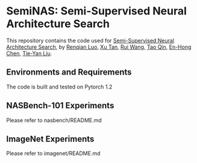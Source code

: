 # SemiNAS: Semi-Supervised Neural Architecture Search

This repository contains the code used for [Semi-Supervised Neural Architecture Search](https://arxiv.org/abs/2002.10389), by [Renqian Luo](http://home.ustc.edu.cn/~lrq), [Xu Tan](https://www.microsoft.com/en-us/research/people/xuta/), [Rui Wang](https://scholar.google.com/citations?hl=zh-CN&user=h1IrWikAAAAJ), [Tao Qin](https://www.microsoft.com/en-us/research/people/taoqin/), [En-Hong Chen](http://staff.ustc.edu.cn/~cheneh/), [Tie-Yan Liu](https://www.microsoft.com/en-us/research/people/tyliu/).


## Environments and Requirements
The code is built and tested on Pytorch 1.2

## NASBench-101 Experiments
Please refer to nasbench/README.md

## ImageNet Experiments
Please refer to imagenet/README.md
